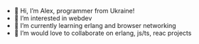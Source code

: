 - 👋 Hi, I’m Alex, programmer from Ukraine!
- 👀 I’m interested in webdev
- 🌱 I’m currently learning erlang and browser networking
- 💞️ I’m would love to collaborate on erlang, js/ts, reac projects

<!---
tchouprine/tchouprine is a ✨ special ✨ repository because its `README.md` (this file) appears on your GitHub profile.
You can click the Preview link to take a look at your changes.
--->

